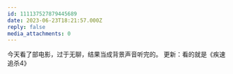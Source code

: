 ```yaml
---
id: 111137527879445689
date: 2023-06-23T18:21:57.000Z
reply: false
media_attachments: 0
---
```


今天看了部电影，过于无聊，结果当成背景声音听完的。 更新：看的就是《疾速追杀4》 

